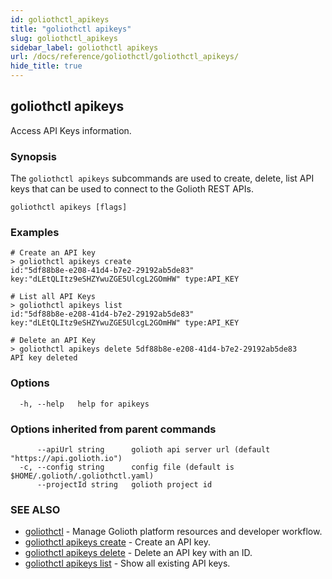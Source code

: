 ```yaml
---
id: goliothctl_apikeys
title: "goliothctl apikeys"
slug: goliothctl_apikeys
sidebar_label: goliothctl apikeys
url: /docs/reference/goliothctl/goliothctl_apikeys/
hide_title: true
---
```

## goliothctl apikeys

Access API Keys information.

### Synopsis

The `goliothctl apikeys` subcommands are used to create, delete, list API keys that can be used to connect to the Golioth REST APIs.

```
goliothctl apikeys [flags]
```

### Examples

```
# Create an API key
> goliothctl apikeys create
id:"5df88b8e-e208-41d4-b7e2-29192ab5de83"  key:"dLEtQLItz9eSHZYwuZGE5UlcgL2GOmHW" type:API_KEY

# List all API Keys
> goliothctl apikeys list
id:"5df88b8e-e208-41d4-b7e2-29192ab5de83"  key:"dLEtQLItz9eSHZYwuZGE5UlcgL2GOmHW" type:API_KEY

# Delete an API Key
> goliothctl apikeys delete 5df88b8e-e208-41d4-b7e2-29192ab5de83
API key deleted
```

### Options

```
  -h, --help   help for apikeys
```

### Options inherited from parent commands

```
      --apiUrl string      golioth api server url (default "https://api.golioth.io")
  -c, --config string      config file (default is $HOME/.golioth/.goliothctl.yaml)
      --projectId string   golioth project id
```

### SEE ALSO

* [goliothctl](/reference/command-line-tools/goliothctl)	 - Manage Golioth platform resources and developer workflow.
* [goliothctl apikeys create](/docs/reference/goliothctl/goliothctl_apikeys_create/)	 - Create an API key.
* [goliothctl apikeys delete](/docs/reference/goliothctl/goliothctl_apikeys_delete/)	 - Delete an API key with an ID.
* [goliothctl apikeys list](/docs/reference/goliothctl/goliothctl_apikeys_list/)	 - Show all existing API keys.

